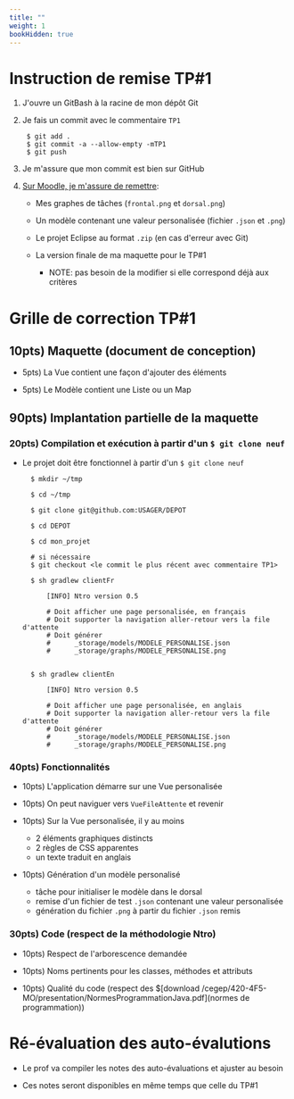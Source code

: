 ```yaml
---
title: ""
weight: 1
bookHidden: true
---
```



# Instruction de remise TP#1

1. J'ouvre un GitBash à la racine de mon dépôt Git 

1. Je fais un commit avec le commentaire `TP1`

        $ git add .
        $ git commit -a --allow-empty -mTP1
        $ git push

1. Je m'assure que mon commit est bien sur GitHub


1. <a href="https://cmontmorency.moodle.decclic.qc.ca/mod/assign/view.php?id=302518">Sur Moodle, je m'assure de remettre</a>:
    * Mes graphes de tâches (`frontal.png` et `dorsal.png`)

    * Un modèle contenant une valeur personalisée (fichier `.json` et `.png`)

    * Le projet Eclipse au format `.zip` (en cas d'erreur avec Git)

    * La version finale de ma maquette pour le TP#1
        * NOTE: pas besoin de la modifier si elle correspond déjà aux critères



# Grille de correction TP#1

## 10pts) Maquette (document de conception)

* 5pts) La Vue contient une façon d'ajouter des éléments

* 5pts) Le Modèle contient une Liste ou un Map

## 90pts) Implantation partielle de la maquette

### 20pts) Compilation et exécution à partir d'un `$ git clone neuf`

* Le projet doit être fonctionnel à partir d'un `$ git clone neuf`

        $ mkdir ~/tmp

        $ cd ~/tmp

        $ git clone git@github.com:USAGER/DEPOT

        $ cd DEPOT

        $ cd mon_projet

        # si nécessaire
        $ git checkout <le commit le plus récent avec commentaire TP1>    

        $ sh gradlew clientFr

            [INFO] Ntro version 0.5

            # Doit afficher une page personalisée, en français
            # Doit supporter la navigation aller-retour vers la file d'attente
            # Doit générer
            #      _storage/models/MODELE_PERSONALISE.json
            #      _storage/graphs/MODELE_PERSONALISE.png


        $ sh gradlew clientEn

            [INFO] Ntro version 0.5

            # Doit afficher une page personalisée, en anglais
            # Doit supporter la navigation aller-retour vers la file d'attente
            # Doit générer
            #      _storage/models/MODELE_PERSONALISE.json
            #      _storage/graphs/MODELE_PERSONALISE.png



### 40pts) Fonctionnalités

* 10pts) L'application démarre sur une Vue personalisée 

* 10pts) On peut naviguer vers `VueFileAttente` et revenir

* 10pts) Sur la Vue personalisée, il y au moins
    * 2 éléments graphiques distincts
    * 2 règles de CSS apparentes
    * un texte traduit en anglais

* 10pts) Génération d'un modèle personalisé
    * tâche pour initialiser le modèle dans le dorsal
    * remise d'un fichier de test `.json` contenant une valeur personalisée
    * génération du fichier `.png` à partir du fichier `.json` remis

### 30pts) Code (respect de la méthodologie Ntro)

* 10pts) Respect de l'arborescence demandée

* 10pts) Noms pertinents pour les classes, méthodes et attributs

* 10pts) Qualité du code (respect des $[download /cegep/420-4F5-MO/presentation/NormesProgrammationJava.pdf](normes de programmation))


# Ré-évaluation des auto-évalutions

* Le prof va compiler les notes des auto-évaluations et ajuster au besoin

* Ces notes seront disponibles en même temps que celle du TP#1


<div style="background-color:white;margin-bottom:400px;">
</div>

